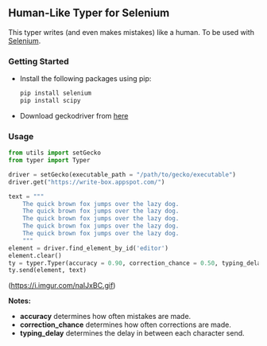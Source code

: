 ## Human-Like Typer for Selenium  
This typer writes (and even makes mistakes) like a human. To be used with [Selenium](https://github.com/SeleniumHQ/selenium).  

### Getting Started  
* Install the following packages using pip:  
    ```bash
    pip install selenium
    pip install scipy
    ```
* Download geckodriver from [here](https://github.com/mozilla/geckodriver/releases)  

### Usage  
```python
from utils import setGecko
from typer import Typer

driver = setGecko(executable_path = "/path/to/gecko/executable")
driver.get("https://write-box.appspot.com/")

text = """
    The quick brown fox jumps over the lazy dog.
    The quick brown fox jumps over the lazy dog.
    The quick brown fox jumps over the lazy dog.
    The quick brown fox jumps over the lazy dog.
    The quick brown fox jumps over the lazy dog.
    """
element = driver.find_element_by_id('editor')
element.clear()
ty = typer.Typer(accuracy = 0.90, correction_chance = 0.50, typing_delay = (0.04, 0.08), distance = 2)
ty.send(element, text)
```

(https://i.imgur.com/naIJxBC.gif)

**Notes:**  
* **accuracy** determines how often mistakes are made.  
* **correction_chance** determines how often corrections are made.  
* **typing_delay** determines the delay in between each character send.  